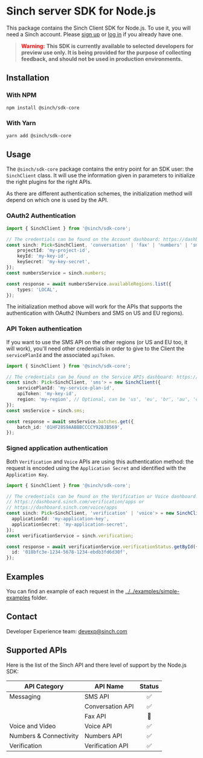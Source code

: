 # Sinch server SDK for Node.js

This package contains the Sinch Client SDK for Node.js. To use it, you will need a Sinch account. Please [sign up](https://dashboard.sinch.com/signup) or [log in](https://dashboard.sinch.com/login) if you already have one.

> <span style="color:red; font-weight:bold">Warning:</span>
> **This SDK is currently available to selected developers for preview use only. It is being provided for the purpose of collecting feedback, and should not be used in production environments.**

## Installation

### With NPM

```bash
npm install @sinch/sdk-core
```

### With Yarn

```bash
yarn add @sinch/sdk-core
```

## Usage

The `@sinch/sdk-core` package contains the entry point for an SDK user: the `SinchClient` class. It will use the information given in parameters to initialize the right plugins for the right APIs.

As there are different authentication schemes, the initialization method will depend on which one is used by the API.

### OAuth2 Authentication

```typescript
import { SinchClient } from '@sinch/sdk-core';

// The credentials can be found on the Account dashboard: https://dashboard.sinch.com/account/access-keys
const sinch: Pick<SinchClient, 'conversation' | 'fax' | 'numbers' | 'sms'> = new SinchClient({
    projectId: 'my-project-id',
    keyId: 'my-key-id',
    keySecret: 'my-key-secret',
});
const numbersService = sinch.numbers;

const response = await numbersService.availableRegions.list({
    types: 'LOCAL',
});
```
The initialization method above will work for the APIs that supports the authentication with OAuth2 (Numbers and SMS on US and EU regions).

### API Token authentication

If you want to use the SMS API on the other regions (or US and EU too, it will work), you'll need other credentials in order to give to the Client the `servicePlanId` and the associated `apiToken`. 

```typescript
import { SinchClient } from '@sinch/sdk-core';

// The credentials can be found on the Service APIs dashboard: https://dashboard.sinch.com/sms/api/services
const sinch: Pick<SinchClient, 'sms'> = new SinchClient({
    servicePlanId: 'my-service-plan-id',
    apiToken: 'my-key-id',
    region: 'my-region', // Optional, can be 'us', 'eu', 'br', 'au', 'ca'. Default is 'us'
});
const smsService = sinch.sms;

const response = await smsService.batches.get({
    batch_id: '01HF28S9AABBBCCCCY92BJB569',
});
```

### Signed application authentication

Both `Verification` and `Voice` APIs are using this authentication method: the request is encoded using the `Application Secret` and identified with the `Application Key`.

```typescript
import { SinchClient } from '@sinch/sdk-core';

// The credentials can be found on the Verification or Voice dashboard: 
// https://dashboard.sinch.com/verification/apps or 
// https://dashboard.sinch.com/voice/apps
const sinch: Pick<SinchClient, 'verification' | 'voice'> = new SinchClient({
  applicationId: 'my-application-key',
  applicationSecret: 'my-application-secret',
});
const verificationService = sinch.verification;

const response = await verificationService.verificationStatus.getById({
  id: '018bfc3e-1234-5678-1234-ebdb3fd6d30f',
});
```

## Examples
You can find an example of each request in the [../../examples/simple-examples](../../examples/simple-examples) folder.

## Contact
Developer Experience team: [devexp@sinch.com](mailto:devexp@sinch.com)

## Supported APIs

Here is the list of the Sinch API and there level of support by the Node.js SDK:

| API Category           | API Name                            | Status |
|------------------------|-------------------------------------|:------:|
| Messaging              | SMS API                             |   ✅    |
|                        | Conversation API                    |   ✅    |
|                        | Fax API                             |   🚧   |
| Voice and Video        | Voice API                           |   ✅    |
| Numbers & Connectivity | Numbers API                         |   ✅    |
| Verification           | Verification API                    |   ✅    |
